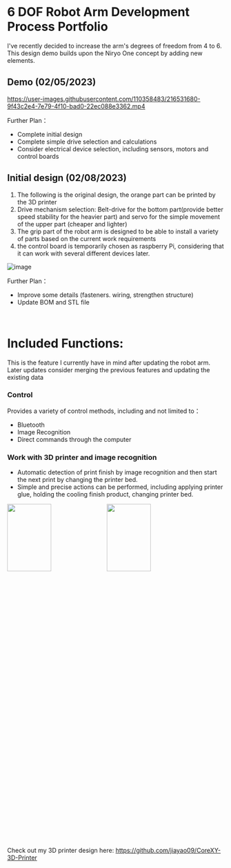 # 6 DOF Robot Arm Development Process Portfolio

I've recently decided to increase the arm's degrees of freedom from 4 to 6. This design demo builds upon the Niryo One concept by adding new elements. 


## Demo (02/05/2023)

https://user-images.githubusercontent.com/110358483/216531680-9f43c2e4-7e79-4f10-bad0-22ec088e3362.mp4

Further Plan：
- Complete initial design 
- Complete simple drive selection and calculations
- Consider electrical device selection, including sensors, motors and control boards

## Initial design (02/08/2023)
1. The following is the original design, the orange part can be printed by the 3D printer
2. Drive mechanism selection: Belt-drive for the bottom part(provide better speed stability for the heavier part) and servo for the simple movement of the upper part (cheaper and lighter)
3. The grip part of the robot arm is designed to be able to install a variety of parts based on the current work requirements
4. the control board is temporarily chosen as raspberry Pi, considering that it can work with several different devices later.

![image](https://user-images.githubusercontent.com/110358483/217668174-f154ac08-14d3-46f3-9299-00e5b8e42595.png)

Further Plan：
- Improve some details (fasteners. wiring, strengthen structure)
- Update BOM and STL file

</br>

# Included Functions:
This is the feature I currently have in mind after updating the robot arm. Later updates consider merging the previous features and updating the existing data

### Control 
Provides a variety of control methods, including and not limited to：
- Bluetooth
- Image Recognition
- Direct commands through the computer


### Work with 3D printer and image recognition
- Automatic detection of print finish by image recognition and then start the next print by changing the printer bed.
- Simple and precise actions can be performed, including applying printer glue, holding the cooling finish product, changing printer bed.

<img src="https://user-images.githubusercontent.com/110358483/217673938-57c56cf8-5fe9-4f63-9147-d532731035c1.png" width=45% height=20%> <img src="https://user-images.githubusercontent.com/110358483/217674406-281e0e8a-1295-4408-92ac-2e92b8a8b605.png" width=45% height=20%>

Check out my 3D printer design here: https://github.com/jiayao09/CoreXY-3D-Printer
